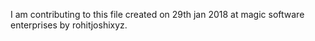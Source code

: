 I am contributing to this file created on 29th jan 2018
at magic software enterprises by rohitjoshixyz.